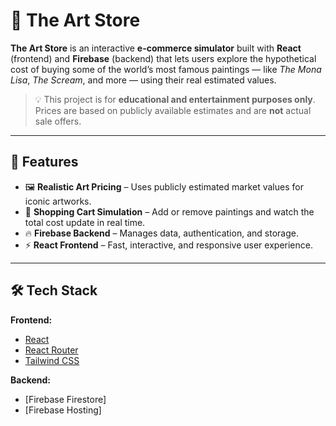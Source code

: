 # 🎨 The Art Store

**The Art Store** is an interactive **e-commerce simulator** built with **React** (frontend) and **Firebase** (backend) that lets users explore the hypothetical cost of buying some of the world’s most famous paintings — like *The Mona Lisa*, *The Scream*, and more — using their real estimated values.

> 💡 This project is for **educational and entertainment purposes only**. Prices are based on publicly available estimates and are **not** actual sale offers.

---

## 🚀 Features

- 🖼 **Realistic Art Pricing** – Uses publicly estimated market values for iconic artworks.
- 🛒 **Shopping Cart Simulation** – Add or remove paintings and watch the total cost update in real time.
- 🔥 **Firebase Backend** – Manages data, authentication, and storage.
- ⚡ **React Frontend** – Fast, interactive, and responsive user experience.


---

## 🛠 Tech Stack

**Frontend:**  
- [React](https://react.dev/)  
- [React Router](https://reactrouter.com/)  
- [Tailwind CSS](https://tailwindcss.com/) 

**Backend:**  
- [Firebase Firestore] 
- [Firebase Hosting]



